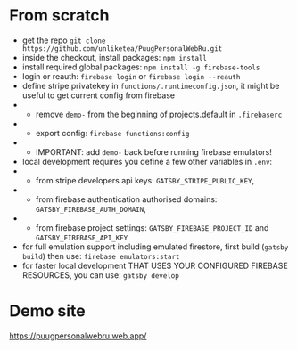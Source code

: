 # From scratch
- get the repo `git clone https://github.com/unliketea/PuugPersonalWebRu.git` 
- inside the checkout, install packages: `npm install`
- install required global packages: `npm install -g firebase-tools`
- login or reauth: `firebase login` or `firebase login --reauth`
- define stripe.privatekey in `functions/.runtimeconfig.json`, it might be useful to get current config from firebase
- - remove `demo-` from the beginning of projects.default in `.firebaserc`
- - export config: `firebase functions:config`
- - IMPORTANT: add `demo-` back before running firebase emulators!
- local development requires you define a few other variables in `.env`: 
- - from stripe developers api keys: `GATSBY_STRIPE_PUBLIC_KEY`, 
- - from firebase authentication authorised domains: `GATSBY_FIREBASE_AUTH_DOMAIN`, 
- - from firebase project settings: `GATSBY_FIREBASE_PROJECT_ID` and `GATSBY_FIREBASE_API_KEY`
- for full emulation support including emulated firestore, first build (`gatsby build`) then use: `firebase emulators:start`
- for faster local development THAT USES YOUR CONFIGURED FIREBASE RESOURCES, you can use: `gatsby develop`

# Demo site
https://puugpersonalwebru.web.app/